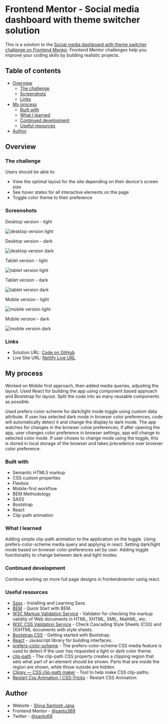 # Frontend Mentor - Social media dashboard with theme switcher solution

This is a solution to the [Social media dashboard with theme switcher challenge on Frontend Mentor](https://www.frontendmentor.io/challenges/social-media-dashboard-with-theme-switcher-6oY8ozp_H). Frontend Mentor challenges help you improve your coding skills by building realistic projects.

## Table of contents

- [Overview](#overview)
  - [The challenge](#the-challenge)
  - [Screenshots](#screenshots)
  - [Links](#links)
- [My process](#my-process)
  - [Built with](#built-with)
  - [What I learned](#what-i-learned)
  - [Continued development](#continued-development)
  - [Useful resources](#useful-resources)
- [Author](#author)

## Overview

### The challenge

Users should be able to:

- View the optimal layout for the site depending on their device's screen size
- See hover states for all interactive elements on the page
- Toggle color theme to their preference

### Screenshots

Desktop version - light

![desktop version light](./screenshots/desktop-version-light.png)

Desktop version - dark

![desktop version dark](./screenshots/desktop-version-dark.png)

Tablet version - light

![tablet version light](./screenshots/tablet-version-light.png)

Tablet version - dark

![tablet version dark](./screenshots/tablet-version-dark.png)

Mobile version - light

![mobile version light](./screenshots/mobile-version-light.png)

Mobile version - dark

![mobile version dark](./screenshots/mobile-version-dark.png)

### Links

- Solution URL: [Code on GitHub](https://github.com/santu369/frontendmentor-social-media-dashboard-with-theme-switcher)
- Live Site URL: [Netlify Live URL](https://santu369-frontendmentor-social-media-dashboard-theme-switcher.netlify.app/)

## My process

Worked on Mobile first approach, then added media queries, adjusting the layout.
Used React for building the app using component based approach and Bootstrap for layout.
Split the code into as many reusable components as possible.

Used prefers-color-scheme for dark/light mode toggle using custom data attribute.
If user has selected dark mode in browser color preferences, code will automatically detect it and change the display to dark mode. The app watches for changes in the browser coloe preferences, if after opening the app, user changes color preference in browser settings, app will change to selected color mode. If user choses to change mode using the toggle, this is stored in local storage of the browser and takes precedence over browser color preference.

### Built with

- Semantic HTML5 markup
- CSS custom properties
- Flexbox
- Mobile-first workflow
- BEM Methodology
- SASS
- Bootstrap
- React
- Clip-path animation

### What I learned

Adding simple clip-path animation to the application on the toggle.
Using prefers-color-scheme media query and applying in react.
Setting dark/light mode based on browser color preferences set by user.
Adding toggle functionality to change between dark and light modes.

### Continued development

Continue working on more full page designs in frontendmentor using react.

### Useful resources

- [Sass](https://sass-lang.com/) - Installing and Learning Sass.
- [BEM](https://en.bem.info/methodology/quick-start/) - Quick Start with BEM.
- [W3C Markup Validation Service](https://validator.w3.org/) - Validator for checking the markup validity of Web documents in HTML, XHTML, SMIL, MathML, etc.
- [W3C CSS Validation Service](https://jigsaw.w3.org/css-validator/) - Check Cascading Style Sheets (CSS) and (X)HTML documents with style sheets.
- [Bootstrap CSS](https://getbootstrap.com/docs/5.0/getting-started/introduction/) - Getting started with Bootstrap.
- [React](https://reactjs.org/) - Javascript library for building interfaces.
- [prefers-color-scheme](https://developer.mozilla.org/en-US/docs/Web/CSS/@media/prefers-color-scheme) - The prefers-color-scheme CSS media feature is used to detect if the user has requested a light or dark color theme.
- [clip-path](https://developer.mozilla.org/en-US/docs/Web/CSS/clip-path) - The clip-path CSS property creates a clipping region that sets what part of an element should be shown. Parts that are inside the region are shown, while those outside are hidden.
- [Clippy — CSS clip-path maker](https://bennettfeely.com/clippy/) - Tool to help make CSS clip-paths.
- [Restart Css Animation | CSS-Tricks](https://css-tricks.com/restart-css-animation/) - Restart CSS Animation.

## Author

- Website - [Shiva Santosh Jana](https://santu369.github.io/FreeCodeCamp-PersonalPortfolioWebpage)
- Frontend Mentor - [@santu369](https://www.frontendmentor.io/profile/santu369)
- Twitter - [@santu69](https://www.twitter.com/santu69)

